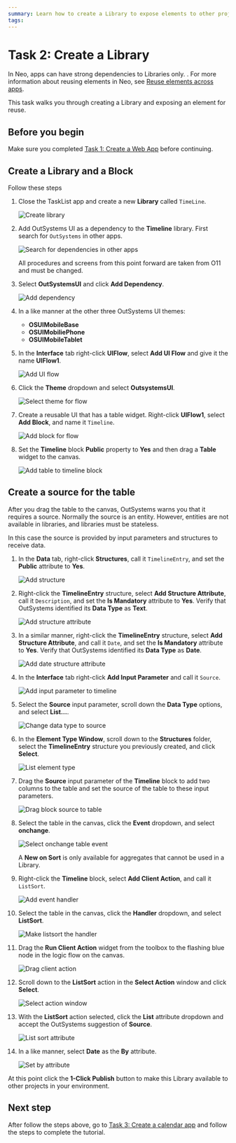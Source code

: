 ```yaml
---
summary: Learn how to create a Library to expose elements to other projects. 
tags: 
---
```

# Task 2: Create a Library

In Neo, apps can have strong dependencies to Libraries only. <!--Libraries are versioned and projects reuse elements from a specific Library version-->. For more information about reusing elements in Neo, see [Reuse elements across apps](reuse-elements.md).

This task walks you through creating a Library and exposing an element for reuse.

## Before you begin

Make sure you completed [Task 1: Create a Web App](tutorial-1-create-web-app.md) before continuing.

## Create a Library and a Block

Follow these steps

1. Close the TaskList app and create a new **Library** called `TimeLine`.

    ![Create library](images/create-library.png "Create library") 

1. Add OutSystems UI as a dependency to the **Timeline** library. First search for `OutSystems` in other apps.

    ![Search for dependencies in other apps](images/search-for-dependencies-in-other-apps.png "Search for dependencies in other apps") 

    <div class="info" markdown="1">

    All procedures and screens from this point forward are taken from O11 and must be changed. 

    </div>
    
1. Select **OutSystemsUI** and click **Add Dependency**.

    ![Add dependency](images/add-dependency.png "Add dependency") 

1. In a like manner at the other three OutSystems UI themes:
    * **OSUIMobileBase**
    * **OSUIMobiliePhone**
    * **OSUIMobileTablet**

1. In the **Interface** tab right-click **UIFlow**, select **Add UI Flow** and give it the name **UIFlow1**. 

    ![Add UI flow](images/add-ui-flow.png "Add UI flow") 

1. Click the **Theme** dropdown and select **OutsystemsUI**.

    ![Select theme for flow](images/select-theme-for-flow.png "Select theme for flow") 

1. Create a reusable UI that has a table widget. Right-click **UIFlow1**, select **Add Block**, and name it `Timeline`.

    ![Add block for flow](images/add-block-to-uiflow.png "Add block for flow") 

1. Set the **Timeline** block **Public** property to **Yes** and then drag a **Table** widget to the canvas.  

    ![Add table to timeline block](images/add-table-to-timeline-block.png "Add table to timeline block") 

## Create a source for the table

After you drag the table to the canvas, OutSystems warns you that it requires a source. Normally the source is an entity. However, entities are not available in libraries, and libraries must be stateless.

In this case the source is provided by input parameters and structures to receive data.

1. In the **Data** tab, right-click **Structures**, call it `TimelineEntry`, and set the **Public** attribute to **Yes**. 

    ![Add structure](images/add-structure.png "Add structure") 

1. Right-click the **TimelineEntry** structure, select **Add Structure Attribute**, call it `Description`, and set the **Is Mandatory** attribute to **Yes**. Verify that OutSystems identified its **Data Type** as **Text**.

    ![Add structure attribute](images/add-structure-attribute.png "Add structure attribute") 

1. In a similar manner, right-click the **TimelineEntry** structure, select **Add Structure Attribute**, and call it `Date`, and set the **Is Mandatory** attribute to **Yes**. Verify that OutSystems identified its **Data Type** as **Date**.

    ![Add date structure attribute](images/add-date-structure-attribute.png "Add date structure attribute") 

1. In the **Interface** tab right-click **Add Input Parameter** and call it `Source`.

    ![Add input parameter to timeline](images/add-input-paramter-to-timeline.png "Add input parameter to timeline") 

1. Select the **Source** input parameter, scroll down the **Data Type** options, and select **List…**.

    ![Change data type to source](images/change-data-type-to-list.png "Change data type to source") 

1. In the **Element Type Window**, scroll down to the **Structures** folder, select the **TimelineEntry** structure you previously created, and click **Select**.

    ![List element type](images/list-element-type-window.png "List element type") 

1. Drag the **Source** input parameter of the **Timeline** block to add two columns to the table and set the source of the table to these input parameters.

    ![Drag block source to table](images/drag-block-source-to-table.png "Drag block source to table") 

1. Select the table in the canvas, click the **Event** dropdown, and select **onchange**.

    ![Select onchange table event](images/select-onchange-table-event.png "Select onchange table event")  


    <div class="info" markdown="1">

    A **New on Sort** is only available for aggregates that cannot be used in a Library.

    </div>


1. Right-click the **Timeline** block, select **Add Client Action**,  and call it `ListSort`.

    ![Add event handler](images/add-event-handler.png "Add event handler") 

1. Select the table in the canvas, click the **Handler** dropdown, and select **ListSort**.

    ![Make listsort the handler](images/make-listsort-the-handler.png "Make listsort the handler")  

1. Drag the **Run Client Action** widget from the toolbox to the flashing blue node in the logic flow on the canvas.

    ![Drag client action](images/drag-client-action.png "Drag client action") 

1. Scroll down to the **ListSort** action in the **Select Action** window and click **Select**.

    ![Select action window](images/select-action-window.png "Select action window") 

1. With the **ListSort** action selected, click the **List** attribute dropdown and accept the OutSystems suggestion of **Source**.

    ![List sort attribute](images/list-sort-attribute.png "List sort attribute") 

1. In a like manner, select **Date** as the **By** attribute.

    ![Set by attribute](images/set-by-attribute.png "Set by attribute") 

At this point click the **1-Click Publish** button to make this Library available to other projects in your environment.

## Next step

After follow the steps above, go to [Task 3: Create a calendar app](tutorial-3-create-calendar.md) and follow the steps to complete the tutorial.
